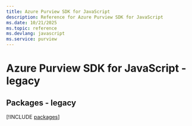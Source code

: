 ```yaml
---
title: Azure Purview SDK for JavaScript
description: Reference for Azure Purview SDK for JavaScript
ms.date: 10/21/2025
ms.topic: reference
ms.devlang: javascript
ms.service: purview
---
```

# Azure Purview SDK for JavaScript - legacy
## Packages - legacy
[!INCLUDE [packages](purview-index.md)]